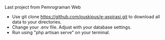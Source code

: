 Last project from Pemrograman Web 

- Use git clone https://github.com/puskipus/e-aspirasi.git to download all data to your directories.
- Change your .env file. Adjust with your database settings.
- Run using "php artisan serve" on your terminal.
